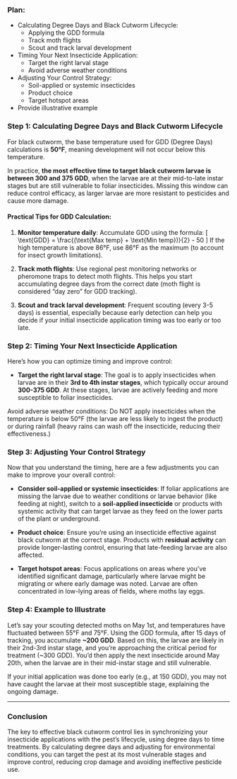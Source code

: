 ### Plan:
- Calculating Degree Days and Black Cutworm Lifecycle:
  - Applying the GDD formula
  - Track moth flights
  - Scout and track larval development
- Timing Your Next Insecticide Application:
  - Target the right larval stage
  - Avoid adverse weather conditions
- Adjusting Your Control Strategy:
  - Soil-applied or systemic insecticides
  - Product choice
  - Target hotspot areas
- Provide illustrative example

### **Step 1: Calculating Degree Days and Black Cutworm Lifecycle**

For black cutworm, the base temperature used for GDD (Degree Days) calculations is **50°F**, meaning development will not occur below this temperature.

In practice, **the most effective time to target black cutworm larvae is between 300 and 375 GDD**, when the larvae are at their mid-to-late instar stages but are still vulnerable to foliar insecticides. Missing this window can reduce control efficacy, as larger larvae are more resistant to pesticides and cause more damage.

#### **Practical Tips for GDD Calculation:**
1. **Monitor temperature daily**: 
Accumulate GDD using the formula:
   \[
   \text{GDD} = \frac{(\text{Max temp} + \text{Min temp})}{2} - 50
   \]
   If the high temperature is above 86°F, use 86°F as the maximum (to account for insect growth limitations).

2. **Track moth flights**: Use regional pest monitoring networks or pheromone traps to detect moth flights. This helps you start accumulating degree days from the correct date (moth flight is considered “day zero” for GDD tracking).

3. **Scout and track larval development**: Frequent scouting (every 3-5 days) is essential, especially because early detection can help you decide if your initial insecticide application timing was too early or too late.

### **Step 2: Timing Your Next Insecticide Application**

Here’s how you can optimize timing and improve control:

- **Target the right larval stage**: The goal is to apply insecticides when larvae are in their **3rd to 4th instar stages**, which typically occur around **300-375 GDD**. At these stages, larvae are actively feeding and more susceptible to foliar insecticides.

Avoid adverse weather conditions: Do NOT apply insecticides when the temperature is below 50°F (the larvae are less likely to ingest the product) or during rainfall (heavy rains can wash off the insecticide, reducing their effectiveness.)


### **Step 3: Adjusting Your Control Strategy**

Now that you understand the timing, here are a few adjustments you can make to improve your overall control:

- **Consider soil-applied or systemic insecticides**: If foliar applications are missing the larvae due to weather conditions or larvae behavior (like feeding at night), switch to a **soil-applied insecticide** or products with systemic activity that can target larvae as they feed on the lower parts of the plant or underground.

- **Product choice**: Ensure you’re using an insecticide effective against black cutworm at the correct stage. Products with **residual activity** can provide longer-lasting control, ensuring that late-feeding larvae are also affected.

- **Target hotspot areas**: Focus applications on areas where you’ve identified significant damage, particularly where larvae might be migrating or where early damage was noted. Larvae are often concentrated in low-lying areas of fields, where moths lay eggs.

### **Step 4: Example to Illustrate**

Let’s say your scouting detected moths on May 1st, and temperatures have fluctuated between 55°F and 75°F. Using the GDD formula, after 15 days of tracking, you accumulate **~200 GDD**. Based on this, the larvae are likely in their 2nd-3rd instar stage, and you’re approaching the critical period for treatment (~300 GDD). You’d then apply the next insecticide around May 20th, when the larvae are in their mid-instar stage and still vulnerable.

If your initial application was done too early (e.g., at 150 GDD), you may not have caught the larvae at their most susceptible stage, explaining the ongoing damage.

---

### **Conclusion**
The key to effective black cutworm control lies in synchronizing your insecticide applications with the pest’s lifecycle, using degree days to time treatments. By calculating degree days and adjusting for environmental conditions, you can target the pest at its most vulnerable stages and improve control, reducing crop damage and avoiding ineffective pesticide use.
